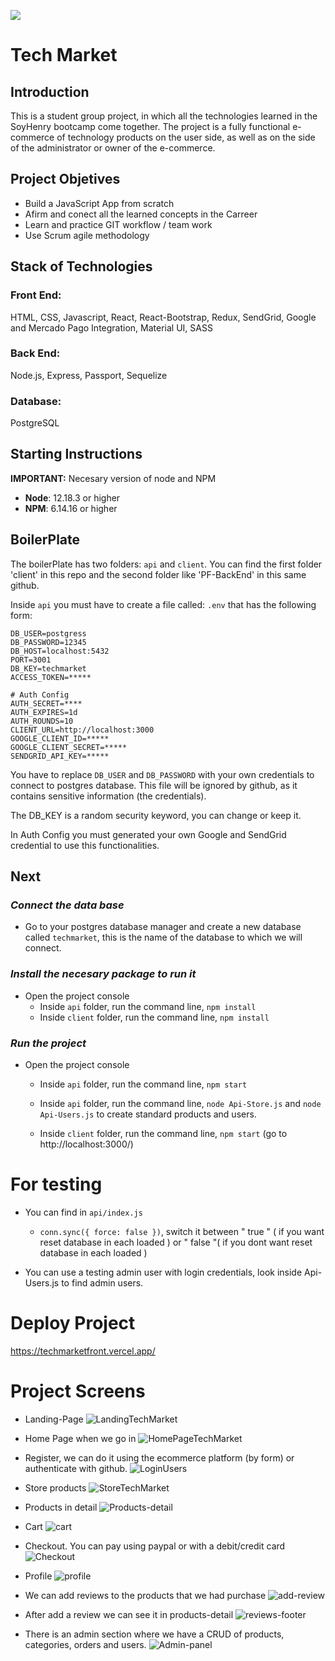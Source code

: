 <p align='left'>
    <img src='https://static.wixstatic.com/media/85087f_0d84cbeaeb824fca8f7ff18d7c9eaafd~mv2.png/v1/fill/w_160,h_30,al_c,q_85,usm_0.66_1.00_0.01/Logo_completo_Color_1PNG.webp' </img>
</p>

# Tech Market

## Introduction

This is a student group project, in which all the technologies learned in the SoyHenry bootcamp come together. The project is a fully functional e-commerce of technology products on the user side, as well as on the side of the administrator or owner of the e-commerce.

## Project Objetives

- Build a JavaScript App from scratch
- Afirm and conect all the learned concepts in the Carreer 
- Learn and practice GIT workflow / team work
- Use Scrum agile methodology

## Stack of Technologies

### Front End:
HTML, CSS, Javascript, React, React-Bootstrap, Redux, SendGrid, Google and Mercado Pago Integration, Material UI, SASS

### Back End:
Node.js, Express, Passport, Sequelize

### Database:
PostgreSQL

## **Starting Instructions** 

__IMPORTANT:__ Necesary version of node and NPM 

 * __Node__: 12.18.3 or higher
 * __NPM__: 6.14.16 or higher

 
## BoilerPlate

The boilerPlate has two folders: `api` and `client`.
You can find the first folder 'client' in this repo and the second folder like 'PF-BackEnd' in this same github.

Inside `api` you must have to create a file called: `.env` 
that has the following form: 

```
DB_USER=postgress
DB_PASSWORD=12345
DB_HOST=localhost:5432
PORT=3001
DB_KEY=techmarket
ACCESS_TOKEN=*****

# Auth Config
AUTH_SECRET=****
AUTH_EXPIRES=1d
AUTH_ROUNDS=10
CLIENT_URL=http://localhost:3000
GOOGLE_CLIENT_ID=*****
GOOGLE_CLIENT_SECRET=*****
SENDGRID_API_KEY=*****
```

You have to replace `DB_USER` and `DB_PASSWORD` with your own credentials to connect to postgres database. This file will be ignored by github, as it contains sensitive information (the credentials).

The DB_KEY is a random security keyword, you can change or keep it.  

In Auth Config you must generated your own Google and SendGrid credential to use this functionalities.

## Next 
### _Connect the data base_

 - Go to your postgres database manager and create a new  database called `techmarket`, this is the name of the database to which we will connect.

### _Install the necesary package to run it_

- Open the project console
    + Inside `api` folder, run the command line, `npm install`
    + Inside `client` folder, run the command line, `npm install` 

### _Run the project_

- Open the project console
    + Inside `api` folder, run the command line, `npm start`
    + Inside `api` folder, run the command line, `node Api-Store.js` and `node Api-Users.js` to create standard products and users.
        
    + Inside `client` folder, run the command line, `npm start` (go to http://localhost:3000/) 

# For testing

- You can find in `api/index.js`
    + `conn.sync({ force: false })`, switch it between " true " ( if you want reset database in each loaded ) or " false "( if you dont want reset database in each loaded ) 

- You can use a testing admin user with login credentials, look inside Api-Users.js to find admin users.

# Deploy Project 

https://techmarketfront.vercel.app/

# Project Screens 

- Landing-Page
![LandingTechMarket](https://user-images.githubusercontent.com/71048358/179772764-d54866ec-1910-4a76-a9e3-0dfd1b4d6263.jpg)

- Home Page when we go in
![HomePageTechMarket](https://user-images.githubusercontent.com/71048358/179773853-9624e93e-224d-4953-bb38-0cc91b6b4bdb.jpg)

- Register, we can do it using the ecommerce platform (by form) or authenticate with github.
![LoginUsers](https://user-images.githubusercontent.com/71048358/179776679-cd9fe376-0dfa-4e1d-be92-c5a2dda6c0d0.jpg)

 - Store products
![StoreTechMarket](https://user-images.githubusercontent.com/71048358/179776365-f81b1888-ca14-4f45-8f1e-f11ab2c97903.jpg)

 - Products in detail
![Products-detail](https://user-images.githubusercontent.com/66705822/99190009-f8c64400-2742-11eb-84f9-682887512d27.png)

 - Cart
![cart](https://user-images.githubusercontent.com/66705822/99190035-0d0a4100-2743-11eb-8a89-d1a00ffd13ca.png)

- Checkout. You can pay using paypal or with a debit/credit card
![Checkout](https://user-images.githubusercontent.com/66705822/99190228-2790ea00-2744-11eb-82d8-8663ba6dfc9b.png)

- Profile
![profile](https://user-images.githubusercontent.com/66718960/99322129-103e2380-284e-11eb-8d1d-9e1bf4365633.JPG) 

 - We can add reviews to the products that we had purchase
![add-review](https://user-images.githubusercontent.com/66705822/99190564-f31e2d80-2745-11eb-80d8-e53ae7cc1ab2.png)

 - After add a review we can see it in products-detail
![reviews-footer](https://user-images.githubusercontent.com/66705822/99190568-f74a4b00-2745-11eb-92db-e8ff50a8e951.png)

- There is an admin section where we have a CRUD of products, categories, orders and users.
![Admin-panel](https://user-images.githubusercontent.com/66705822/99190252-47281280-2744-11eb-92bb-210656defceb.png)
